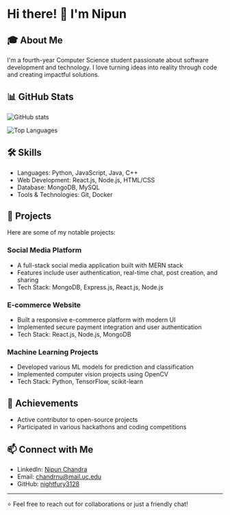 # Hi there! 👋 I'm Nipun

## 🎓 About Me
I'm a fourth-year Computer Science student passionate about software development and technology. I love turning ideas into reality through code and creating impactful solutions.

## 📊 GitHub Stats
![GitHub stats](https://github-readme-stats.vercel.app/api?username=nightfury3128&show_icons=true&theme=radical)

![Top Languages](https://github-readme-stats.vercel.app/api/top-langs/?username=nightfury3128&layout=compact&theme=radical&hide=html,css)

## 🛠️ Skills
- Languages: Python, JavaScript, Java, C++
- Web Development: React.js, Node.js, HTML/CSS
- Database: MongoDB, MySQL
- Tools & Technologies: Git, Docker

## 🚀 Projects
Here are some of my notable projects:

### Social Media Platform
- A full-stack social media application built with MERN stack
- Features include user authentication, real-time chat, post creation, and sharing
- Tech Stack: MongoDB, Express.js, React.js, Node.js

### E-commerce Website
- Built a responsive e-commerce platform with modern UI
- Implemented secure payment integration and user authentication
- Tech Stack: React.js, Node.js, MongoDB

### Machine Learning Projects
- Developed various ML models for prediction and classification
- Implemented computer vision projects using OpenCV
- Tech Stack: Python, TensorFlow, scikit-learn

## 🌟 Achievements
- Active contributor to open-source projects
- Participated in various hackathons and coding competitions

## 📫 Connect with Me
- LinkedIn: [Nipun Chandra](https://www.linkedin.com/in/nipun-chandra)
- Email: chandrnu@mail.uc.edu
- GitHub: [nightfury3128](https://github.com/nightfury3128)

---
⭐️ Feel free to reach out for collaborations or just a friendly chat!